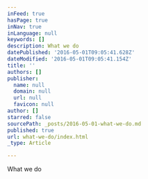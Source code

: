 ```yaml
---
inFeed: true
hasPage: true
inNav: true
inLanguage: null
keywords: []
description: What we do
datePublished: '2016-05-01T09:05:41.628Z'
dateModified: '2016-05-01T09:05:41.154Z'
title: ''
authors: []
publisher:
  name: null
  domain: null
  url: null
  favicon: null
author: []
starred: false
sourcePath: _posts/2016-05-01-what-we-do.md
published: true
url: what-we-do/index.html
_type: Article

---
```

What we do